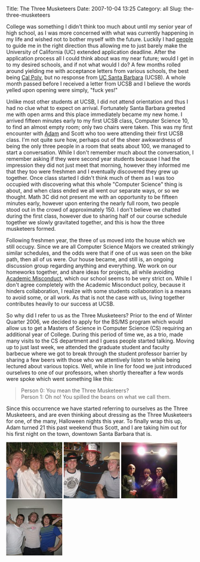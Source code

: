 Title: The Three Musketeers
Date: 2007-10-04 13:25
Category: all
Slug: the-three-musketeers

College was something I didn't think too much about until my senior year of
high school, as I was more concerned with what was currently happening in my
life and wished not to bother myself with the future. Luckily I had [people][]
to guide me in the right direction thus allowing me to just barely make the
University of California (UC) extended application deadline. After the
application process all I could think about was my near future; would I get in
to my desired schools, and if not what would I do? A few months rolled around
yielding me with acceptance letters from various schools, the best being [Cal
Poly][], but no response from [UC Santa Barbara][] (UCSB). A whole month passed
before I received a letter from UCSB and I believe the words yelled upon
opening were simply, "fuck yes!"

Unlike most other students at UCSB, I did not attend orientation and thus I had
no clue what to expect on arrival. Fortunately Santa Barbara greeted me with
open arms and this place immediately became my new home. I arrived fifteen
minutes early to my first UCSB class, Computer Science 10, to find an almost
empty room; only two chairs were taken. This was my first encounter with
[Adam][] and Scott who too were attending their first UCSB class. I'm not quite
sure how, perhaps out of the sheer awkwardness of being the only three people
in a room that seats about 100, we managed to start a conversation. While I
don't remember much about the conversation, I remember asking if they were
second year students because I had the impression they did not just meet that
morning, however they informed me that they too were freshmen and I eventually
discovered they grew up together. Once class started I didn't think much of
them as I was too occupied with discovering what this whole "Computer Science"
thing is about, and when class ended we all went our separate ways, or so we
thought. Math 3C did not present me with an opportunity to be fifteen minutes
early, however upon entering the nearly full room, two people stood out in the
crowd of approximately 150. I don't believe we chatted during the first class,
however due to sharing half of our course schedule together we slowly
gravitated together, and this is how the three musketeers formed.

Following freshmen year, the three of us moved into the house which we still
occupy. Since we are all Computer Science Majors we created strikingly similar
schedules, and the odds were that if one of us was seen on the bike path, then
all of us were. Our house became, and still is, an ongoing discussion group
regarding anything and everything. We work on our homeworks together, and share
ideas for projects, all while avoiding [Academic Misconduct][], which our
school seems to be very strict on. While I don't agree completely with the
Academic Misconduct policy, because it hinders collaboration, I realize with
some students collaboration is a means to avoid some, or all work. As that is
not the case with us, living together contributes heavily to our success at
UCSB.

So why did I refer to us as the Three Musketeers? Prior to the end of Winter
Quarter 2006, we decided to apply for the BS/MS program which would allow us to
get a Masters of Science in Computer Science (CS) requiring an additional year
of College. During this period of time we, as a trio, made many visits to the
CS department and I guess people started talking. Moving up to just last week,
we attended the graduate student and faculty barbecue where we got to break
through the student professor barrier by sharing a few beers with those who we
attentively listen to while being lectured about various topics. Well, while in
line for food we just introduced ourselves to one of our professors, when
shortly thereafter a few words were spoke which went something like this:

> Person 0: You mean the Three Musketeers?  
> Person 1: Oh no! You spilled the beans on what we call them.

Since this occurrence we have started referring to ourselves as the Three
Musketeers, and are even thinking about dressing as the Three Musketeers for
one, of the many, Halloween nights this year. To finally wrap this up, Adam
turned 21 this past weekend thus Scott, and I are taking him out for his first
night on the town, downtown Santa Barbara that is.

[![Bryce, Adam, Scott - Sophomore Year Cocktail Party][]](/images/2007/10/sophmore0.jpg)
[![Scott, Adam, Bryce - Sophomore Year With Silly Hats][]](/images/2007/10/sophmore1.jpg)
[![Bryce, Adam, Scott - Junior Year Halloween as Top Gun Pilots][]](/images/2007/10/junior.jpg)
[![Scott, Bryce, Adam - Senior Year Good Times][]](/images/2007/10/senior.jpg)

  [people]: http://blogthismom.blogspot.com/
  [Cal Poly]: http://www.calpoly.edu/
  [UC Santa Barbara]: http://www.ucsb.edu/
  [Adam]: http://www.adamdoupe.com/
  [Academic Misconduct]: /public/AcademicMisconduct.html
  [Bryce, Adam, Scott - Sophomore Year Cocktail Party]: /images/2007/10/sophmore0-150x150.jpg
  [Scott, Adam, Bryce - Sophomore Year With Silly Hats]: /images/2007/10/sophmore1-150x150.jpg
  [Bryce, Adam, Scott - Junior Year Halloween as Top Gun Pilots]: /images/2007/10/junior-150x150.jpg
  [Scott, Bryce, Adam - Senior Year Good Times]: /images/2007/10/senior-150x150.jpg
